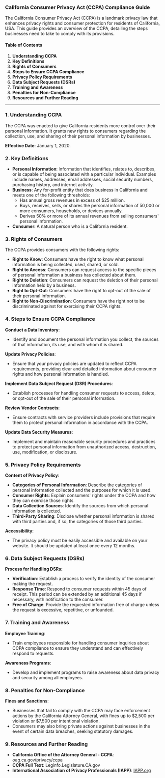 ### California Consumer Privacy Act (CCPA) Compliance Guide

The California Consumer Privacy Act (CCPA) is a landmark privacy law that enhances privacy rights and consumer protection for residents of California, USA. This guide provides an overview of the CCPA, detailing the steps businesses need to take to comply with its provisions.

#### Table of Contents

1. **Understanding CCPA**
2. **Key Definitions**
3. **Rights of Consumers**
4. **Steps to Ensure CCPA Compliance**
5. **Privacy Policy Requirements**
6. **Data Subject Requests (DSRs)**
7. **Training and Awareness**
8. **Penalties for Non-Compliance**
9. **Resources and Further Reading**

---

### 1. Understanding CCPA

The CCPA was enacted to give California residents more control over their personal information. It grants new rights to consumers regarding the collection, use, and sharing of their personal information by businesses.

**Effective Date**: January 1, 2020.

### 2. Key Definitions

- **Personal Information**: Information that identifies, relates to, describes, or is capable of being associated with a particular individual. Examples include names, addresses, email addresses, social security numbers, purchasing history, and internet activity.
- **Business**: Any for-profit entity that does business in California and meets one of the following thresholds:
    - Has annual gross revenues in excess of $25 million.
    - Buys, receives, sells, or shares the personal information of 50,000 or more consumers, households, or devices annually.
    - Derives 50% or more of its annual revenues from selling consumers' personal information.
- **Consumer**: A natural person who is a California resident.

### 3. Rights of Consumers

The CCPA provides consumers with the following rights:

- **Right to Know**: Consumers have the right to know what personal information is being collected, used, shared, or sold.
- **Right to Access**: Consumers can request access to the specific pieces of personal information a business has collected about them.
- **Right to Deletion**: Consumers can request the deletion of their personal information held by a business.
- **Right to Opt-Out**: Consumers have the right to opt-out of the sale of their personal information.
- **Right to Non-Discrimination**: Consumers have the right not to be discriminated against for exercising their CCPA rights.

### 4. Steps to Ensure CCPA Compliance

**Conduct a Data Inventory**:

- Identify and document the personal information you collect, the sources of that information, its use, and with whom it is shared.

**Update Privacy Policies**:

- Ensure that your privacy policies are updated to reflect CCPA requirements, providing clear and detailed information about consumer rights and how personal information is handled.

**Implement Data Subject Request (DSR) Procedures**:

- Establish processes for handling consumer requests to access, delete, or opt-out of the sale of their personal information.

**Review Vendor Contracts**:

- Ensure contracts with service providers include provisions that require them to protect personal information in accordance with the CCPA.

**Update Data Security Measures**:

- Implement and maintain reasonable security procedures and practices to protect personal information from unauthorized access, destruction, use, modification, or disclosure.

### 5. Privacy Policy Requirements

**Content of Privacy Policy**:

- **Categories of Personal Information**: Describe the categories of personal information collected and the purposes for which it is used.
- **Consumer Rights**: Explain consumers' rights under the CCPA and how they can exercise those rights.
- **Data Collection Sources**: Identify the sources from which personal information is collected.
- **Third-Party Sharing**: Disclose whether personal information is shared with third parties and, if so, the categories of those third parties.

**Accessibility**:

- The privacy policy must be easily accessible and available on your website. It should be updated at least once every 12 months.

### 6. Data Subject Requests (DSRs)

**Process for Handling DSRs**:

- **Verification**: Establish a process to verify the identity of the consumer making the request.
- **Response Time**: Respond to consumer requests within 45 days of receipt. This period can be extended by an additional 45 days if necessary, with notification to the consumer.
- **Free of Charge**: Provide the requested information free of charge unless the request is excessive, repetitive, or unfounded.

### 7. Training and Awareness

**Employee Training**:

- Train employees responsible for handling consumer inquiries about CCPA compliance to ensure they understand and can effectively respond to requests.

**Awareness Programs**:

- Develop and implement programs to raise awareness about data privacy and security among all employees.

### 8. Penalties for Non-Compliance

**Fines and Sanctions**:

- Businesses that fail to comply with the CCPA may face enforcement actions by the California Attorney General, with fines up to $2,500 per violation or $7,500 per intentional violation.
- Consumers may also bring private actions against businesses in the event of certain data breaches, seeking statutory damages.

### 9. Resources and Further Reading

- **California Office of the Attorney General - CCPA**: oag.ca.gov/privacy/ccpa
- **CCPA Full Text**: Leginfo.Legislature.CA.gov
- **International Association of Privacy Professionals (IAPP)**: [IAPP.org](https://iapp.org)